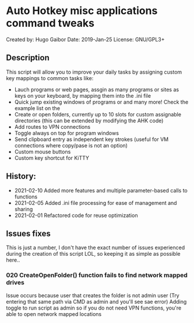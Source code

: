 
# Auto Hotkey misc applications command tweaks 
Created by: Hugo Gaibor
Date: 2019-Jan-25
License: GNU/GPL3+

## Description 
This script will allow you to improve your daily tasks by assigning custom key mappings to common tasks like: 
- Lauch programs or web pages, assgin as many programs or sites as keys on your keyboard, by mapping them into the .ini file 
- Quick jump existing windows of programs or and many more! Check the example list on the 
- Create or open folders, currently up to 10 slots for custom assignable directories (this can be extended by modifying the AHK code) 
- Add routes to VPN connections 
- Toggle always on top for program windows
- Send clipboard entry as independent key strokes (useful for VM connections where copy/pase is not an option)
- Custom mouse buttons 
- Custom key shortcut for KiTTY 

## History:
 
 - 2021-02-10   Added more features and multiple parameter-based calls to functions
 - 2021-02-05   Added .ini file processing for ease of management and sharing 
 - 2021-02-01   Refactored code for reuse optimization

## Issues fixes
This is just a number, I don't have the exact number of issues experienced during the creation of this script LOL, so keeping it as simple as possible here.. 

### 020 CreateOpenFolder() function fails to find network mapped drives
Issue occurs because user that creates the folder is not admin user (Try entering that same path via CMD as admin and you'll see sae error) 
Adding  toggle to run script as admin so if you do not need VPN functions, you're able to open network mapped locations
